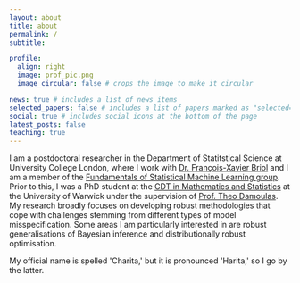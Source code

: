 ```yaml
---
layout: about
title: about
permalink: /
subtitle: 

profile:
  align: right
  image: prof_pic.png
  image_circular: false # crops the image to make it circular

news: true # includes a list of news items
selected_papers: false # includes a list of papers marked as "selected={true}"
social: true # includes social icons at the bottom of the page
latest_posts: false
teaching: true
---
```


I am a postdoctoral researcher in the Department of Statitstical Science at University College London, where I work with [Dr. François-Xavier Briol](https://fxbriol.github.io/) and I am a member of the [Fundamentals of Statistical Machine Learning group](https://fsml-ucl.github.io/). Prior to this, I was a PhD student at the [CDT in Mathematics and Statistics](https://warwick.ac.uk/fac/sci/statistics/postgrad/centre-for-doctoral-training/) at the University of Warwick under the supervision of [Prof. Theo Damoulas](https://warwick.ac.uk/fac/sci/statistics/staff/academic-research/damoulas/). My research broadly focuses on developing robust methodologies that cope with challenges stemming from different types of model misspecification. Some areas I am particularly interested in are robust generalisations of Bayesian inference and distributionally robust optimisation. 

My official name is spelled 'Charita,' but it is pronounced 'Harita,' so I go by the latter.